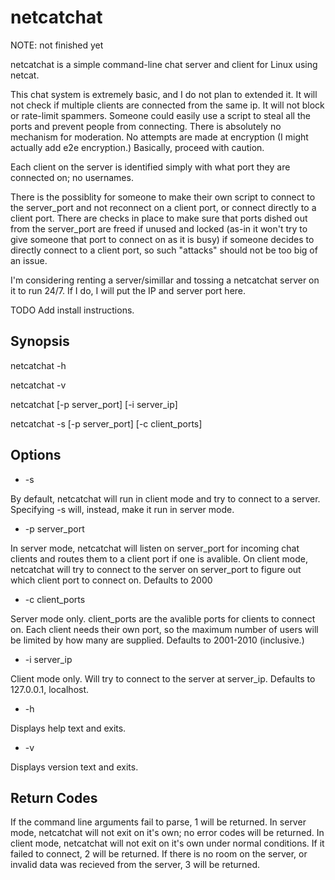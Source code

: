 # netcatchat

NOTE: not finished yet

netcatchat is a simple command-line chat server and client for Linux using netcat.

This chat system is extremely basic, and I do not plan to extended it. It will not check if multiple clients are connected from the same ip. It will not block or rate-limit spammers. Someone could easily use a script to steal all the ports and prevent people from connecting. There is absolutely no mechanism for moderation. No attempts are made at encryption (I might actually add e2e encryption.) Basically, proceed with caution.

Each client on the server is identified simply with what port they are connected on; no usernames.

There is the possiblity for someone to make their own script to connect to the server_port and not reconnect on a client port, or connect directly to a client port. There are checks in place to make sure that ports dished out from the server_port are freed if unused and locked (as-in it won't try to give someone that port to connect on as it is busy) if someone decides to directly connect to a client port, so such "attacks" should not be too big of an issue.

I'm considering renting a server/simillar and tossing a netcatchat server on it to run 24/7. If I do, I will put the IP and server port here.

TODO Add install instructions.

## Synopsis

netcatchat -h

netcatchat -v

netcatchat [-p server_port] [-i server_ip]

netcatchat -s [-p server_port] [-c client_ports]

## Options

- -s

By default, netcatchat will run in client mode and try to connect to a server. Specifying -s will, instead, make it run in server mode.

- -p server_port

In server mode, netcatchat will listen on server_port for incoming chat clients and routes them to a client port if one is avalible. On client mode, netcatchat will try to connect to the server on server_port to figure out which client port to connect on. Defaults to 2000

- -c client_ports

Server mode only. client_ports are the avalible ports for clients to connect on. Each client needs their own port, so the maximum number of users will be limited by how many are supplied. Defaults to 2001-2010 (inclusive.)

- -i server_ip

Client mode only. Will try to connect to the server at server_ip. Defaults to 127.0.0.1, localhost.

- -h

Displays help text and exits.

- -v

Displays version text and exits.

## Return Codes

If the command line arguments fail to parse, 1 will be returned. In server mode, netcatchat will not exit on it's own; no error codes will be returned. In client mode, netcatchat will not exit on it's own under normal conditions. If it failed to connect, 2 will be returned. If there is no room on the server, or invalid data was recieved from the server, 3 will be returned.